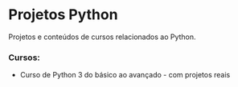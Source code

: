 # Projetos Python
Projetos e conteúdos de cursos relacionados ao Python.

### Cursos:

- Curso de Python 3 do básico ao avançado - com projetos reais
